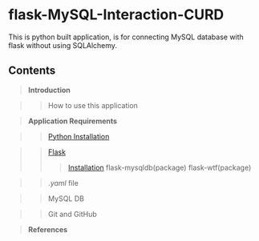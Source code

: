 # flask-MySQL-Interaction-CURD

This is python built application, is for connecting MySQL database with flask without using SQLAlchemy.

## Contents

>**Introduction**

>>How to use this application

>**Application Requirements**

>>[Python Installation]([https://www.python.org](https://www.python.org/))

>>[Flask]([https://flask.palletsprojects.com/en/1.1.x/installation/](https://flask.palletsprojects.com/en/1.1.x/installation/))
>>>[Installation]([https://flask.palletsprojects.com/en/1.1.x/installation/#install-flask])
>>>flask-mysqldb(package)
>>>flask-wtf(package)

>>.*yaml* file

>>MySQL DB

>>Git and GitHub

>**References**
